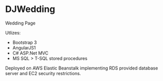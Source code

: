 # DJWedding

Wedding Page

Utlizes:
<ul>
<li>Bootstrap 3</li>
<li>AngularJS1</li>
<li>C# ASP.Net MVC</li>
<li>MS SQL > T-SQL stored procedures</li>
</ul>

<p>Deployed on AWS Elastic Beanstalk implementing RDS provided database server and EC2 security restrictions.</p>
